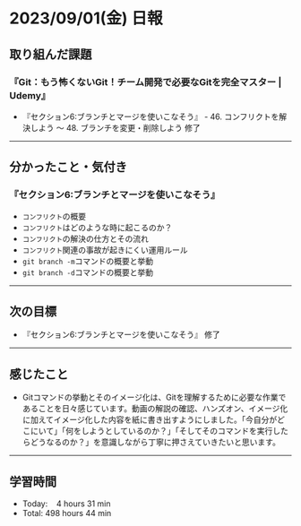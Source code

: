 # 2023/09/01(金) 日報

## 取り組んだ課題
### 『Git：もう怖くないGit！チーム開発で必要なGitを完全マスター | Udemy』
- 『セクション6:ブランチとマージを使いこなそう』 - 46. コンフリクトを解決しよう 〜 48. ブランチを変更・削除しよう 修了
---

## 分かったこと・気付き
### 『セクション6:ブランチとマージを使いこなそう』
- `コンフリクト`の概要
- `コンフリクト`はどのような時に起こるのか？
- `コンフリクト`の解決の仕方とその流れ
- `コンフリクト`関連の事故が起きにくい運用ルール
- `git branch -m`コマンドの概要と挙動
- `git branch -d`コマンドの概要と挙動
---

## 次の目標
- 『セクション6:ブランチとマージを使いこなそう』 修了
---

## 感じたこと
- Gitコマンドの挙動とそのイメージ化は、Gitを理解するために必要な作業であることを日々感じています。動画の解説の確認、ハンズオン、イメージ化に加えてイメージ化した内容を紙に書き出すようにしました。「今自分がどこにいて」「何をしようとしているのか？」「そしてそのコマンドを実行したらどうなるのか？」を意識しながら丁寧に押さえていきたいと思います。
---

## 学習時間
- Today:&nbsp;&nbsp;&nbsp; 4 hours 31 min
- Total: 498 hours 44 min
